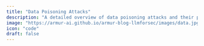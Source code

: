 ```yaml
---
title: "Data Poisoning Attacks"
description: "A detailed overview of data poisoning attacks and their prevention."
image: "https://armur-ai.github.io/armur-blog-llmforsec/images/data.jpg"
icon: "code"
draft: false
---
```


